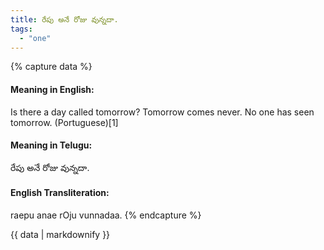 ```yaml
---
title: రేపు అనే రోజు వున్నదా.
tags:
  - "one"
---
```


{% capture data %}
#### Meaning in English:
Is there a day called tomorrow?
Tomorrow comes never.
No one has seen tomorrow. (Portuguese)[1]

#### Meaning in Telugu:
రేపు అనే రోజు వున్నదా.

#### English Transliteration:
raepu anae rOju vunnadaa.
{% endcapture %}

{{ data | markdownify }}

